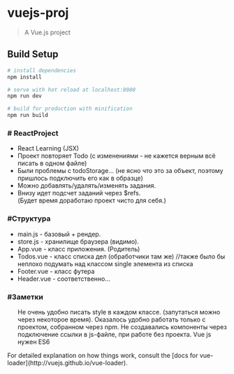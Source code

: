 # vuejs-proj

> A Vue.js project

## Build Setup

``` bash
# install dependencies
npm install

# serve with hot reload at localhost:8080
npm run dev

# build for production with minification
npm run build
```
<h3># ReactProject</h3>
<ul><li>React Learning (JSX)
<li>Проект повторяет Todo (с изменениями - не кажется верным всё писать в одном файле)
<li>Были проблемы с todoStorage... (не ясно что это за объект, поэтому пришлось подключить его как в образце)<br>
<li>Можно добавлять/удалять/изменять задания.<br>
<li>Внизу идет подсчет заданий через $refs.<br>
(Будет время доработаю проект чисто для себя.)
</ul>

<h3>#Структура</h3>
<ul><li>main.js - базовый + рендер.
<li>store.js - хранилище браузера (видимо).
<li>App.vue - класс приложения. (Родитель)
  <li>Todos.vue - класс списка дел (обработчики там же)   //также было бы неплохо подумать над классом single элемента из списка
  <li>Footer.vue - класс футера
  <li>Header.vue - соответственно...</ul>

<h3>#Заметки</h3>
<ul>Не очень удобно писать style в каждом классе. (запутаться можно через некоторое время).
Оказалось удобно работать только с проектом, собранном через npm.
Не создавались компоненты через подключение ссылки в js-файле, при работе без проекта.
Vue js нужен ES6</ul>
For detailed explanation on how things work, consult the [docs for vue-loader](http://vuejs.github.io/vue-loader).

